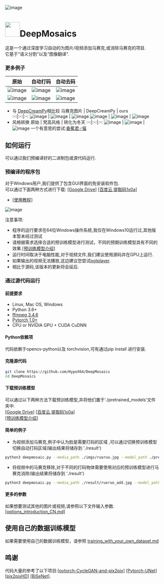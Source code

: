 ![image](./imgs/hand.gif)
# <img src="./imgs/icon.jpg" width="48">DeepMosaics
这是一个通过深度学习自动的为图片/视频添加马赛克,或消除马赛克的项目.<br>它基于“语义分割”以及“图像翻译”.<br>

### 更多例子
原始 | 自动打码 |  自动去码  
:-:|:-:|:-:
![image](./imgs/example/lena.jpg) | ![image](./imgs/example/lena_add.jpg) | ![image](./imgs/example/lena_clean.jpg) 
![image](./imgs/example/youknow.png)  | ![image](./imgs/example/youknow_add.png) | ![image](./imgs/example/youknow_clean.png) 
* 与 [DeepCreamPy](https://github.com/deeppomf/DeepCreamPy)相比较
马赛克图片 | DeepCreamPy | ours  
:-:|:-:|:-:
![image](./imgs/example/face_a_mosaic.jpg) | ![image](./imgs/example/a_dcp.png) | ![image](./imgs/example/face_a_clean.jpg) 
![image](./imgs/example/face_b_mosaic.jpg) | ![image](./imgs/example/b_dcp.png) | ![image](./imgs/example/face_b_clean.jpg) 
* 风格转换
原始 | 梵高风格 | 转化为冬天
:-:|:-:|:-:
![image](./imgs/example/SZU.jpg) | ![image](./imgs/example/SZU_vangogh.jpg) | ![image](./imgs/example/SZU_summer2winter.jpg) 
一个有意思的尝试:[香蕉君♂猫](https://www.bilibili.com/video/BV1Q7411W7n6)

## 如何运行
可以通过我们预编译好的二进制包或源代码运行.<br>

### 预编译的程序包
对于Windows用户,我们提供了包含GUI界面的免安装软件包.<br>
可以通过下面两种方式进行下载: [[Google Drive]](https://drive.google.com/open?id=1LTERcN33McoiztYEwBxMuRjjgxh4DEPs)  [[百度云,提取码1x0a]](https://pan.baidu.com/s/10rN3U3zd5TmfGpO_PEShqQ) <br>

* [[使用教程]](./docs/exe_help_CN.md)<br>

![image](./imgs/GUI.png)<br>

注意事项:<br>
  - 程序的运行要求在64位Windows操作系统,我仅在Windows10运行过,其他版本暂未经过测试<br>
  - 请根据需求选择合适的预训练模型进行测试，不同的预期训练模型具有不同的效果.[[预训练模型介绍]](./docs/pre-trained_models_introduction_CN.md)<br>
  - 运行时间取决于电脑性能,对于视频文件,我们建议使用源码并在GPU上运行.<br>
  - 如果输出的视频无法播放,这边建议您尝试[potplayer](https://daumpotplayer.com/download/).<br>
  - 相比于源码,该版本的更新将会延后.

### 通过源代码运行
#### 前提要求
  - Linux, Mac OS, Windows
  - Python 3.6+
  - [ffmpeg 3.4.6](http://ffmpeg.org/)
  - [Pytorch 1.0+](https://pytorch.org/) 
  - CPU or NVIDIA GPU + CUDA CuDNN<br>
#### Python依赖项
代码依赖于opencv-python以及 torchvision,可有通过pip install 进行安装.
#### 克隆源代码
```bash
git clone https://github.com/HypoX64/DeepMosaics
cd DeepMosaics
```
#### 下载预训练模型
可以通过以下两种方法下载预训练模型,并将他们置于'./pretrained_models'文件夹中.<br>
[[Google Drive]](https://drive.google.com/open?id=1LTERcN33McoiztYEwBxMuRjjgxh4DEPs)  [[百度云,提取码1x0a]](https://pan.baidu.com/s/10rN3U3zd5TmfGpO_PEShqQ) <br>
[[预训练模型介绍]](./docs/pre-trained_models_introduction_CN.md)<br>

#### 简单的例子
* 为视频添加马赛克,例子中认为脸是需要打码的区域 ,可以通过切换预训练模型切换自动打码区域(输出结果将储存到 './result')<br>
```bash
python3 deepmosaic.py --media_path ./imgs/ruoruo.jpg --model_path ./pretrained_models/mosaic/add_face.pth --use_gpu -1
```
* 将视频中的马赛克移除,对于不同的打码物体需要使用对应的预训练模型进行马赛克消除(输出结果将储存到  './result')<br>
```bash
python3 deepmosaic.py --media_path ./result/ruoruo_add.jpg --model_path ./pretrained_models/mosaic/clean_face_HD.pth --use_gpu -1
```
#### 更多的参数
如果想要测试其他的图片或视频,请参照以下文件输入参数.<br>
[[options_introduction_CN.md]](./docs/options_introduction_CN.md) <br>

## 使用自己的数据训练模型
如果需要使用自己的数据训练模型，请参照 [training_with_your_own_dataset.md](./docs/training_with_your_own_dataset.md)

## 鸣谢
代码大量的参考了以下项目:[[pytorch-CycleGAN-and-pix2pix]](https://github.com/junyanz/pytorch-CycleGAN-and-pix2pix) [[Pytorch-UNet]](https://github.com/milesial/Pytorch-UNet) [[pix2pixHD]](https://github.com/NVIDIA/pix2pixHD) [[BiSeNet]](https://github.com/ooooverflow/BiSeNet).

